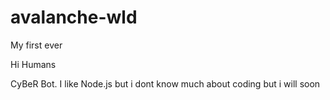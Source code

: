 # avalanche-wld
My first ever

Hi Humans

CyBeR Bot. I like Node.js but i dont know much about coding but i will soon
